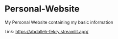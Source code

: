 # Personal-Website
My Personal Website containing my basic information

Link: https://abdalleh-fekry.streamlit.app/
